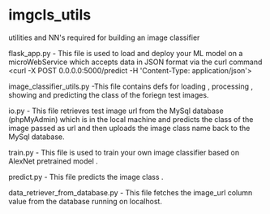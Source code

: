 # imgcls_utils
utilities and NN's required for building an image classifier 


flask_app.py - This file is used to load and deploy your ML model on a microWebService which accepts data in JSON format via
                the curl command <curl -X POST 0.0.0.0:5000/predict -H 'Content-Type: application/json'>


image_classifier_utils.py -This file contains defs for loading , processing , showing and predicting the class of the foriegn 
                          test images.

io.py - This file retrieves test image url from the MySql database (phpMyAdmin)  which is in the local machine 
        and predicts the class of the image passed as url and then uploads the image class name back to the MySql database.


train.py - This file is used to train your own image classifier based on AlexNet pretrained model .

predict.py - This file predicts the image class .

data_retriever_from_database.py  - This file fetches the image_url column value from the database running on localhost.


